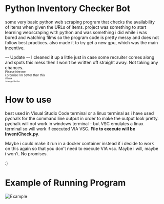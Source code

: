 # Python Inventory Checker Bot
some very basic python web scraping program that checks the availability of items when given the URLs of items. 
project was something to start learning webscraping with python and was something i did while i was bored and watching films so the program code is pretty messy and does not follow best practices.
also made it to try get a new gpu, which was the main incentive.

-- Update -- I cleaned it up a little just in case some recruiter comes along and spots this mess then I won't be written off straight away. Not taking any chances.</br> <sup><sub>Please hire me</sup></sub>\
<sup><sub>i promise i'm better than this</sup></sub>\
<sup><sub><sup>i think</sup></sup></sub>\
<sup><sub><sup><sub>i can get better</sup></sub></sup></sub>

# How to use
best used in Visual Studio Code terminal or a linux terminal as i have used pychalk for the command line output in order to make the output look pretty.
pychalk will not work in windows terminal - but VSC emulates a linux terminal so will work if executed VIA VSC. **File to execute will be InventCheck.py**.

Maybe i could make it run in a docker container instead if i decide to work on this again so that you don't need to execute VIA vsc.
Maybe i will, maybe i won't.
No promises.

:)

# Example of Running Program
![Example](https://cdn.discordapp.com/attachments/238732619234279424/793809878971187230/7ce0671c9f62a75b29980906acf1bd9e.png)
